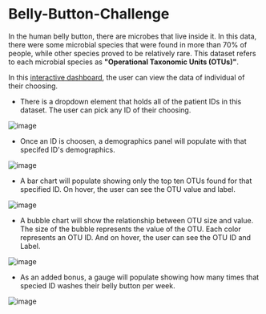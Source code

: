 # Belly-Button-Challenge



In the human belly button, there are microbes that live inside it. In this data, there were some microbial species that were found in more than 70% of people, while other species proved to be relatively rare. This dataset refers to each microbial species as **"Operational Taxonomic Units (OTUs)"**. 

In this [interactive dashboard](http://127.0.0.1:5500/index.html), the user can view the data of individual of their choosing. 

- There is a dropdown element that holds all of the patient IDs in this dataset. The user can pick any ID of their choosing.


![image](https://user-images.githubusercontent.com/115582691/228507507-1a97c250-da33-4782-a5e9-d44da109ea8a.png)


- Once an ID is choosen, a demographics panel will populate with that specifed ID's demographics.

![image](https://user-images.githubusercontent.com/115582691/228508623-a99725c5-ecf3-408f-abfd-4f3b0299177c.png)


- A bar chart will populate showing only the top ten OTUs found for that specified ID. On hover, the user can see the OTU value and label.

![image](https://user-images.githubusercontent.com/115582691/228515696-3865fd1b-211f-4378-aa37-323c1b6558b9.png)


- A bubble chart will show the relationship between OTU size and value. The size of the bubble represents the value of the OTU. Each color represents an OTU ID. And on hover, the user can see the OTU ID and Label.

![image](https://user-images.githubusercontent.com/115582691/228511619-3b9235f8-4524-47fd-b038-d579777e72c0.png)

- As an added bonus, a gauge will populate showing how many times that specied ID washes their belly button per week.

![image](https://user-images.githubusercontent.com/115582691/228509799-e77fa3c6-4b51-4210-b6bc-9e914f2852a9.png)
